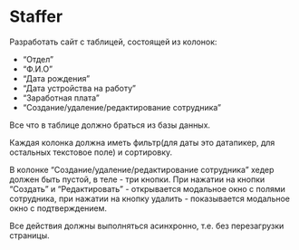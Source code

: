 # Staffer

Разработать сайт с таблицей, состоящей из колонок:
- “Отдел”
- “Ф.И.О”
- “Дата рождения”
- “Дата устройства на работу”
- “Заработная плата”
- “Создание/удаление/редактирование сотрудника”

Все что в таблице должно браться из базы данных.

Каждая колонка должна иметь фильтр(для даты это датапикер, для остальных текстовое поле) и сортировку.

В колонке “Создание/удаление/редактирование сотрудника” хедер должен быть пустой, в теле - три кнопки. При нажатии на кнопки “Создать” и “Редактировать” - открывается модальное окно с полями сотрудника, при нажатии на кнопку удалить - показывается модальное окно с подтверждением.

Все действия должны выполняться асинхронно, т.е. без перезагрузки страницы.

